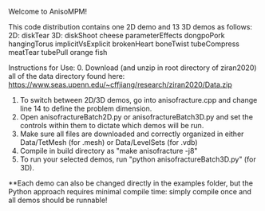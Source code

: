 Welcome to AnisoMPM!

This code distribution contains one 2D demo and 13 3D demos as follows:
2D: diskTear
3D: diskShoot
    cheese
    parameterEffects
    dongpoPork
    hangingTorus
    implicitVsExplicit
    brokenHeart
    boneTwist
    tubeCompress
    meatTear
    tubePull
    orange
    fish

Instructions for Use:
0. Download (and unzip in root directory of ziran2020) all of the data directory found here: https://www.seas.upenn.edu/~cffjiang/research/ziran2020/Data.zip
1. To switch between 2D/3D demos, go into anisofracture.cpp and change line 14 to define the problem dimension.
2. Open anisofractureBatch2D.py or anisofractureBatch3D.py and set the controls within them to dictate which demos will be run.
3. Make sure all files are downloaded and correctly organized in either Data/TetMesh (for .mesh) or Data/LevelSets (for .vdb)
4. Compile in build directory as "make anisofracture -j8"
5. To run your selected demos, run "python anisofractureBatch3D.py" (for 3D).

**Each demo can also be changed directly in the examples folder, but the Python approach requires minimal
compile time: simply compile once and all demos should be runnable! 
